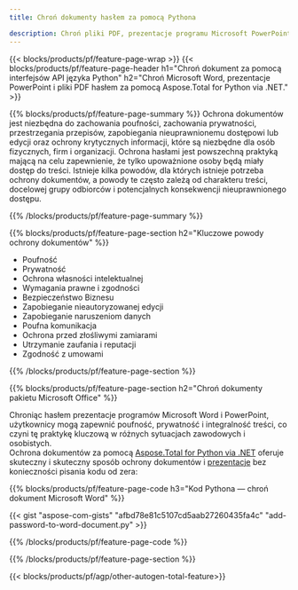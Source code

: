```yaml
---
title: Chroń dokumenty hasłem za pomocą Pythona 

description: Chroń pliki PDF, prezentacje programu Microsoft PowerPoint i dokumenty programu Word za pośrednictwem aplikacji w języku Python. Zastosuj hasło z łatwością.
---
```


{{< blocks/products/pf/feature-page-wrap >}}
{{< blocks/products/pf/feature-page-header h1="Chroń dokument za pomocą interfejsów API języka Python" h2="Chroń Microsoft Word, prezentacje PowerPoint i pliki PDF hasłem za pomocą Aspose.Total for Python via .NET." >}}

{{% blocks/products/pf/feature-page-summary %}}
Ochrona dokumentów jest niezbędna do zachowania poufności, zachowania prywatności, przestrzegania przepisów, zapobiegania nieuprawnionemu dostępowi lub edycji oraz ochrony krytycznych informacji, które są niezbędne dla osób fizycznych, firm i organizacji. Ochrona hasłami jest powszechną praktyką mającą na celu zapewnienie, że tylko upoważnione osoby będą miały dostęp do treści. Istnieje kilka powodów, dla których istnieje potrzeba ochrony dokumentów, a powody te często zależą od charakteru treści, docelowej grupy odbiorców i potencjalnych konsekwencji nieuprawnionego dostępu. 

{{% /blocks/products/pf/feature-page-summary  %}}

{{% blocks/products/pf/feature-page-section  h2="Kluczowe powody ochrony dokumentów" %}}

- Poufność 
- Prywatność 
- Ochrona własności intelektualnej 
- Wymagania prawne i zgodności
- Bezpieczeństwo Biznesu 
- Zapobieganie nieautoryzowanej edycji 
- Zapobieganie naruszeniom danych 
- Poufna komunikacja 
- Ochrona przed złośliwymi zamiarami 
- Utrzymanie zaufania i reputacji 
- Zgodność z umowami 

{{% /blocks/products/pf/feature-page-section %}}

{{% blocks/products/pf/feature-page-section  h2="Chroń dokumenty pakietu Microsoft Office" %}}

Chroniąc hasłem prezentacje programów Microsoft Word i PowerPoint, użytkownicy mogą zapewnić poufność, prywatność i integralność treści, co czyni tę praktykę kluczową w różnych sytuacjach zawodowych i osobistych.<br />
Ochrona dokumentów za pomocą [Aspose.Total for Python via .NET](https://products.aspose.com/total/python-net/) oferuje skuteczny i skuteczny sposób ochrony dokumentów i [prezentacje](https://products.aspose.com/total/pl/python-net/protect/powerpoint/) bez konieczności pisania kodu od zera:<br />

{{% blocks/products/pf/feature-page-code h3="Kod Pythona — chroń dokument Microsoft Word" %}}

{{< gist "aspose-com-gists" "afbd78e81c5107cd5aab27260435fa4c" "add-password-to-word-document.py" >}}

{{% /blocks/products/pf/feature-page-code  %}}

{{% /blocks/products/pf/feature-page-section %}}

{{< blocks/products/pf/agp/other-autogen-total-feature>}}